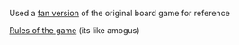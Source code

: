 Used a [fan version](https://www.spyfall.app/) of the original board game for reference

[Rules of the game](https://www.spyfall.app/gamerules) (its like amogus)